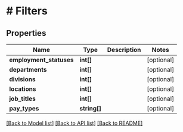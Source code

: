 # # Filters

## Properties

Name | Type | Description | Notes
------------ | ------------- | ------------- | -------------
**employment_statuses** | **int[]** |  | [optional]
**departments** | **int[]** |  | [optional]
**divisions** | **int[]** |  | [optional]
**locations** | **int[]** |  | [optional]
**job_titles** | **int[]** |  | [optional]
**pay_types** | **string[]** |  | [optional]

[[Back to Model list]](../../README.md#models) [[Back to API list]](../../README.md#endpoints) [[Back to README]](../../README.md)
